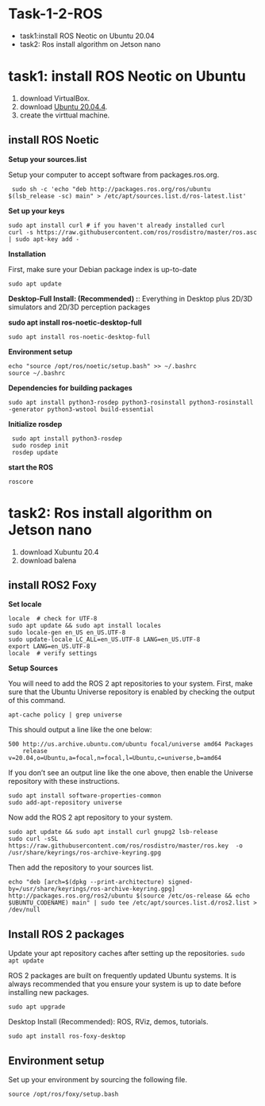# Task-1-2-ROS

* task1:install ROS Neotic on Ubuntu 20.04 
* task2: Ros install algorithm on Jetson nano

# task1: install ROS Neotic on Ubuntu

1.  download VirtualBox.
2.  download [Ubuntu 20.04.4](https://releases.ubuntu.com/20.04.4/?_ga=2.254970826.372918294.1658034976-1795708661.1658034976).
3. create the virttual machine.

## install ROS Noetic

**Setup your sources.list**

Setup your computer to accept software from packages.ros.org.

``` sudo sh -c 'echo "deb http://packages.ros.org/ros/ubuntu $(lsb_release -sc) main" > /etc/apt/sources.list.d/ros-latest.list'```

**Set up your keys**

```
sudo apt install curl # if you haven't already installed curl
curl -s https://raw.githubusercontent.com/ros/rosdistro/master/ros.asc | sudo apt-key add -
```

**Installation**

First, make sure your Debian package index is up-to-date

`sudo apt update`

**Desktop-Full Install: (Recommended) :**: Everything in Desktop plus 2D/3D simulators and 2D/3D perception packages

**sudo apt install ros-noetic-desktop-full**

`sudo apt install ros-noetic-desktop-full`

**Environment setup**
```
echo "source /opt/ros/noetic/setup.bash" >> ~/.bashrc
source ~/.bashrc
 ```
 **Dependencies for building packages**
 
 `sudo apt install python3-rosdep python3-rosinstall python3-rosinstall
-generator python3-wstool build-essential`

**Initialize rosdep**
```
 sudo apt install python3-rosdep
 sudo rosdep init
 rosdep update
```

**start the ROS**

`roscore`


 # task2: Ros install algorithm on Jetson nano
 
 1. download Xubuntu 20.4
 2. download balena
 
 ## install ROS2 Foxy
 
 **Set locale**
 ```
locale  # check for UTF-8
sudo apt update && sudo apt install locales
sudo locale-gen en_US en_US.UTF-8
sudo update-locale LC_ALL=en_US.UTF-8 LANG=en_US.UTF-8
export LANG=en_US.UTF-8
locale  # verify settings
```
 
**Setup Sources**

You will need to add the ROS 2 apt repositories to your system. First, make sure that the Ubuntu Universe repository is enabled by checking the output of this command.

`apt-cache policy | grep universe`

This should output a line like the one below:
```
500 http://us.archive.ubuntu.com/ubuntu focal/universe amd64 Packages
    release v=20.04,o=Ubuntu,a=focal,n=focal,l=Ubuntu,c=universe,b=amd64
```
If you don’t see an output line like the one above, then enable the Universe repository with these instructions.
```
sudo apt install software-properties-common
sudo add-apt-repository universe
```

Now add the ROS 2 apt repository to your system.
```
sudo apt update && sudo apt install curl gnupg2 lsb-release
sudo curl -sSL https://raw.githubusercontent.com/ros/rosdistro/master/ros.key  -o /usr/share/keyrings/ros-archive-keyring.gpg
```

Then add the repository to your sources list.
```
echo "deb [arch=$(dpkg --print-architecture) signed-by=/usr/share/keyrings/ros-archive-keyring.gpg] http://packages.ros.org/ros2/ubuntu $(source /etc/os-release && echo $UBUNTU_CODENAME) main" | sudo tee /etc/apt/sources.list.d/ros2.list > /dev/null
```
 
## Install ROS 2 packages
Update your apt repository caches after setting up the repositories.
`sudo apt update`

ROS 2 packages are built on frequently updated Ubuntu systems. It is always recommended that you ensure your system is up to date before installing new packages.

`sudo apt upgrade`

Desktop Install (Recommended): ROS, RViz, demos, tutorials.

`sudo apt install ros-foxy-desktop`

## Environment setup

Set up your environment by sourcing the following file.

`source /opt/ros/foxy/setup.bash`







